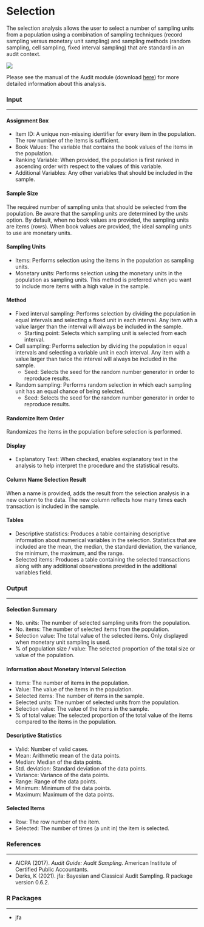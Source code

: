 Selection
===

The selection analysis allows the user to select a number of sampling units from a population using a combination of sampling techniques (record sampling versus monetary unit sampling) and sampling methods (random sampling, cell sampling, fixed interval sampling) that are standard in an audit context.

<img src="%HELP_FOLDER%/img/workflowSelection.png" />

Please see the manual of the Audit module (download [here](https://github.com/jasp-stats/jaspAudit/raw/master/man/manual.pdf)) for more detailed information about this analysis.

### Input
---

#### Assignment Box
- Item ID: A unique non-missing identifier for every item in the population. The row number of the items is sufficient.
- Book Values: The variable that contains the book values of the items in the population.
- Ranking Variable: When provided, the population is first ranked in ascending order with respect to the values of this variable.
- Additional Variables: Any other variables that should be included in the sample.

#### Sample Size
The required number of sampling units that should be selected from the population. Be aware that the sampling units are determined by the *units* option. By default, when no book values are provided, the sampling units are items (rows). When book values are provided, the ideal sampling units to use are monetary units.

#### Sampling Units
- Items: Performs selection using the items in the population as sampling units.
- Monetary units: Performs selection using the monetary units in the population as sampling units. This method is preferred when you want to include more items with a high value in the sample.

#### Method
- Fixed interval sampling: Performs selection by dividing the population in equal intervals and selecting a fixed unit in each interval. Any item with a value larger than the interval will always be included in the sample.
  - Starting point: Selects which sampling unit is selected from each interval.
- Cell sampling: Performs selection by dividing the population in equal intervals and selecting a variable unit in each interval. Any item with a value larger than twice the interval will always be included in the sample.
  - Seed: Selects the seed for the random number generator in order to reproduce results.
- Random sampling: Performs random selection in which each sampling unit has an equal chance of being selected.
  - Seed: Selects the seed for the random number generator in order to reproduce results.

#### Randomize Item Order
Randomizes the items in the population before selection is performed.

#### Display
- Explanatory Text: When checked, enables explanatory text in the analysis to help interpret the procedure and the statistical results.

#### Column Name Selection Result
When a name is provided, adds the result from the selection analysis in a new column to the data. The new column reflects how many times each transaction is included in the sample.

#### Tables
- Descriptive statistics: Produces a table containing descriptive information about numerical variables in the selection. Statistics that are included are the mean, the median, the standard deviation, the variance, the minimum, the maximum, and the range.
- Selected items: Produces a table containing the selected transactions along with any additional observations provided in the additional variables field.

### Output
---

#### Selection Summary
- No. units: The number of selected sampling units from the population.
- No. items: The number of selected items from the population.
- Selection value: The total value of the selected items. Only displayed when monetary unit sampling is used.
- % of population size / value: The selected proportion of the total size or value of the population.

#### Information about Monetary Interval Selection
- Items: The number of items in the population.
- Value: The value of the items in the population.
- Selected items: The number of items in the sample.
- Selected units: The number of selected units from the population.
- Selection value: The value of the items in the sample.
- % of total value: The selected proportion of the total value of the items compared to the items in the population.

#### Descriptive Statistics
- Valid: Number of valid cases.
- Mean: Arithmetic mean of the data points.
- Median: Median of the data points.
- Std. deviation: Standard deviation of the data points.
- Variance: Variance of the data points.
- Range: Range of the data points.
- Minimum: Minimum of the data points.
- Maximum: Maximum of the data points.

#### Selected Items
- Row: The row number of the item.
- Selected: The number of times (a unit in) the item is selected.

### References
---
- AICPA (2017). <i>Audit Guide: Audit Sampling</i>. American Institute of Certified Public Accountants.
- Derks, K (2021). jfa: Bayesian and Classical Audit Sampling. R package version 0.6.2.

### R Packages
---
- jfa
